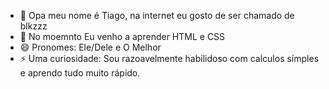 - 👋 Opa meu nome é Tiago, na internet eu gosto de ser chamado de blkzzz
- 🌱 No moemnto Eu venho a aprender HTML e CSS
- 😄 Pronomes: Ele/Dele e O Melhor
- ⚡ Uma curiosidade: Sou razoavelmente habilidoso
com calculos símples e aprendo tudo muito rápido.
